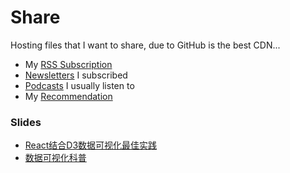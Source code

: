 # Share

Hosting files that I want to share, due to GitHub is the best CDN...

- My [RSS Subscription](./RSS_subscriptions.opml)
- [Newsletters](https://wiki.geekplux.com/#/page/newsletters) I subscribed
- [Podcasts](https://wiki.geekplux.com/#/page/podcasts) I usually listen to
- My [Recommendation](https://geekplux.com/recommend)

### Slides

- [React结合D3数据可视化最佳实践](./slides/React结合D3数据可视化最佳实践.pdf)
- [数据可视化科普](./slides/数据可视化科普.pdf)
